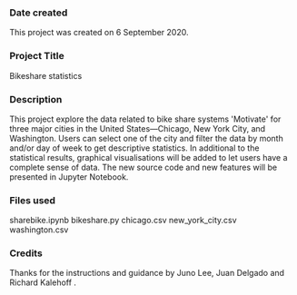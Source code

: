### Date created
This project was created on 6  September 2020.

### Project Title
Bikeshare statistics

### Description
This project explore the data related to bike share systems 'Motivate' for three major cities in the United States—Chicago, New York City, and Washington.
Users can select one of the city and filter the data by month and/or day of week to get descriptive statistics.
In additional to the statistical results, graphical visualisations will be added to let users have a complete sense of data.
The new source code and new features will be presented in Jupyter Notebook.

### Files used
sharebike.ipynb
bikeshare.py
chicago.csv
new_york_city.csv
washington.csv

### Credits
Thanks for the instructions and guidance by Juno Lee, Juan Delgado and Richard Kalehoff .
